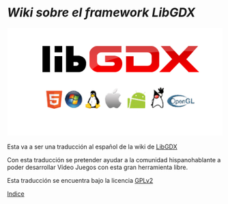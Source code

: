 ***Wiki sobre el framework LibGDX***
=============

![LibGDX](./eBook/images/introduccion/libgdx.png)

Esta va a ser una traducción al español de la wiki de [LibGDX](https://github.com/libgdx/libgdx/wiki)

Con esta traducción se pretender ayudar a la comunidad hispanohablante a poder desarrollar Vídeo Juegos con esta gran herramienta libre.

Esta traducción se encuentra bajo la licencia [GPLv2](./LICENSE)

[Indice](./eBook/preface.md)